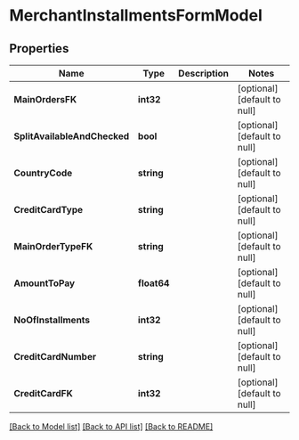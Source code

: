 # MerchantInstallmentsFormModel

## Properties
Name | Type | Description | Notes
------------ | ------------- | ------------- | -------------
**MainOrdersFK** | **int32** |  | [optional] [default to null]
**SplitAvailableAndChecked** | **bool** |  | [optional] [default to null]
**CountryCode** | **string** |  | [optional] [default to null]
**CreditCardType** | **string** |  | [optional] [default to null]
**MainOrderTypeFK** | **string** |  | [optional] [default to null]
**AmountToPay** | **float64** |  | [optional] [default to null]
**NoOfInstallments** | **int32** |  | [optional] [default to null]
**CreditCardNumber** | **string** |  | [optional] [default to null]
**CreditCardFK** | **int32** |  | [optional] [default to null]

[[Back to Model list]](../README.md#documentation-for-models) [[Back to API list]](../README.md#documentation-for-api-endpoints) [[Back to README]](../README.md)


